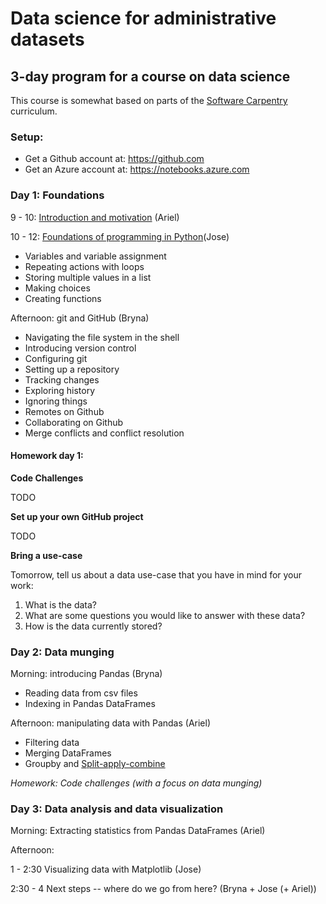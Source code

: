 # Data science for administrative datasets

## 3-day program for a course on data science

This course is somewhat based on parts of the
[Software Carpentry](https://software-carpentry.org/) curriculum.

### Setup:

- Get a Github account at: https://github.com
- Get an Azure account at: https://notebooks.azure.com

### Day 1: Foundations

9 - 10: [Introduction and motivation](introduction/README.md) (Ariel)

10 - 12: [Foundations of programming in Python](python_programming/README.md)(Jose)

- Variables and variable assignment
- Repeating actions with loops
- Storing multiple values in a list
- Making choices
- Creating functions

Afternoon: git and GitHub (Bryna)

- Navigating the file system in the shell
- Introducing version control
- Configuring git
- Setting up a repository
- Tracking changes
- Exploring history
- Ignoring things
- Remotes on Github
- Collaborating on Github
- Merge conflicts and conflict resolution

#### Homework day 1: 

**Code Challenges** 

TODO 

**Set up your own GitHub project** 

TODO

**Bring a use-case**

Tomorrow, tell us about a data use-case that you have in mind for your work: 

1. What is the data?
2. What are some questions you would like to answer with these data?
3. How is the data currently stored? 



### Day 2: Data munging

Morning: introducing Pandas (Bryna)

- Reading data from csv files
- Indexing in Pandas DataFrames

Afternoon: manipulating data with Pandas (Ariel)

- Filtering data
- Merging DataFrames
- Groupby and [Split-apply-combine](https://pandas.pydata.org/pandas-docs/stable/groupby.html)

*Homework: Code challenges (with a focus on data munging)*

### Day 3: Data analysis and data visualization

Morning: Extracting statistics from Pandas DataFrames (Ariel)

Afternoon:

1 - 2:30 Visualizing data with Matplotlib (Jose)

2:30 - 4 Next steps -- where do we go from here? (Bryna + Jose (+ Ariel))
